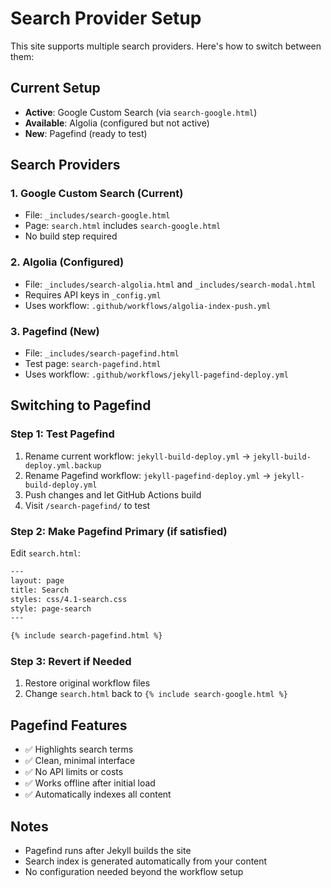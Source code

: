 # Search Provider Setup

This site supports multiple search providers. Here's how to switch between them:

## Current Setup
- **Active**: Google Custom Search (via `search-google.html`)
- **Available**: Algolia (configured but not active)
- **New**: Pagefind (ready to test)

## Search Providers

### 1. Google Custom Search (Current)
- File: `_includes/search-google.html`
- Page: `search.html` includes `search-google.html`
- No build step required

### 2. Algolia (Configured)
- File: `_includes/search-algolia.html` and `_includes/search-modal.html`
- Requires API keys in `_config.yml`
- Uses workflow: `.github/workflows/algolia-index-push.yml`

### 3. Pagefind (New)
- File: `_includes/search-pagefind.html`
- Test page: `search-pagefind.html`
- Uses workflow: `.github/workflows/jekyll-pagefind-deploy.yml`

## Switching to Pagefind

### Step 1: Test Pagefind
1. Rename current workflow: `jekyll-build-deploy.yml` → `jekyll-build-deploy.yml.backup`
2. Rename Pagefind workflow: `jekyll-pagefind-deploy.yml` → `jekyll-build-deploy.yml`
3. Push changes and let GitHub Actions build
4. Visit `/search-pagefind/` to test

### Step 2: Make Pagefind Primary (if satisfied)
Edit `search.html`:
```html
---
layout: page
title: Search
styles: css/4.1-search.css
style: page-search
---

{% include search-pagefind.html %}
```

### Step 3: Revert if Needed
1. Restore original workflow files
2. Change `search.html` back to `{% include search-google.html %}`

## Pagefind Features
- ✅ Highlights search terms
- ✅ Clean, minimal interface
- ✅ No API limits or costs
- ✅ Works offline after initial load
- ✅ Automatically indexes all content

## Notes
- Pagefind runs after Jekyll builds the site
- Search index is generated automatically from your content
- No configuration needed beyond the workflow setup